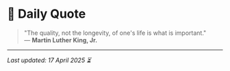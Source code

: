 # 📜 Daily Quote

> "The quality, not the longevity, of one's life is what is important."  
> — **Martin Luther King, Jr.**

---

_Last updated: 17 April 2025 ⏳_
